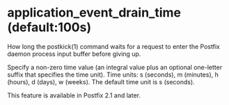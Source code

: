 # application_event_drain_time (default:100s) 


How long the postkick(1) command waits for a request to enter the
Postfix daemon process input buffer before giving up.


 Specify a non-zero time value (an integral value plus an optional
one-letter suffix that specifies the time unit).  Time units: s
(seconds), m (minutes), h (hours), d (days), w (weeks).
The default time unit is s (seconds).  


This feature is available in Postfix 2.1 and later.



